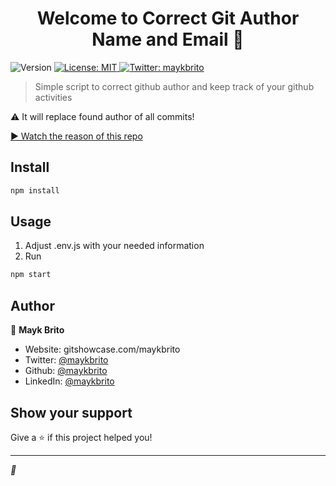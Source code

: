 <h1 align="center">Welcome to Correct Git Author Name and Email 👋</h1>
<p>
  <img alt="Version" src="https://img.shields.io/badge/version-1.0.0-blue.svg?cacheSeconds=2592000" />
  <a href="#" target="_blank">
    <img alt="License: MIT" src="https://img.shields.io/badge/License-MIT-yellow.svg" />
  </a>
  <a href="https://twitter.com/maykbrito" target="_blank">
    <img alt="Twitter: maykbrito" src="https://img.shields.io/twitter/follow/maykbrito.svg?style=social" />
  </a>
</p>

> Simple script to correct github author and keep track of your github activities

⚠️ It will replace found author of all commits!


<a href="https://www.youtube.com/watch?v=9bXn1ggSMGc" target="_blank"> ▶️  Watch the reason of this repo </a>



## Install

```sh
npm install
```

## Usage

1. Adjust .env.js with your needed information
2. Run

```sh
npm start 
```

## Author

👤 **Mayk Brito**

* Website: gitshowcase.com/maykbrito
* Twitter: [@maykbrito](https://twitter.com/maykbrito)
* Github: [@maykbrito](https://github.com/maykbrito)
* LinkedIn: [@maykbrito](https://linkedin.com/in/maykbrito)

## Show your support

Give a ⭐️ if this project helped you!

***
_💜_
